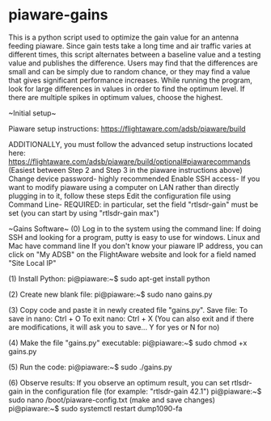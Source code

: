 # piaware-gains
This is a python script used to optimize the gain value for an antenna feeding piaware.
Since gain tests take a long time and air traffic varies at different times,
this script alternates between a baseline value and a testing value and publishes
the difference. Users may find that the differences are small and can be simply due to
random chance, or they may find a value that gives significant performance increases.
While running the program, look for large differences in values in order to find the
optimum level. If there are multiple spikes in optimum values, choose the highest.


~Initial setup~

Piaware setup instructions: https://flightaware.com/adsb/piaware/build

ADDITIONALLY, you must follow the advanced setup instructions located here: https://flightaware.com/adsb/piaware/build/optional#piawarecommands
(Easiest between Step 2 and Step 3 in the piaware instructions above)
  Change device password- highly recommended
  Enable SSH access- If you want to modify piaware using a computer on LAN rather than directly plugging in to it, follow these steps
  Edit the configuration file using Command Line- REQUIRED: in particular, set the field "rtlsdr-gain" must be set (you can start by using "rtlsdr-gain max")

  
~Gains Software~
(0) Log in to the system using the command line:
If doing SSH and looking for a program, putty is easy to use for windows. Linux and Mac have command line
If you don't know your piaware IP address, you can click on "My ADSB" on the FlightAware website and look for a field named "Site Local IP"

(1) Install Python:
pi@piaware:~$ sudo apt-get install python

(2) Create new blank file:
pi@piaware:~$ sudo nano gains.py

(3) Copy code and paste it in newly created file "gains.py". Save file:
To save in nano: Ctrl + O
To exit nano: Ctrl + X (You can also exit and if there are modifications, it will ask you to save... Y for yes or N for no)

(4) Make the file "gains.py" executable:
pi@piaware:~$ sudo chmod +x gains.py

(5) Run the code:
pi@piaware:~$ sudo ./gains.py

(6) Observe results:
If you observe an optimum result, you can set rtlsdr-gain in the configuration file (for example: "rtlsdr-gain 42.1")
pi@piaware:~$ sudo nano /boot/piaware-config.txt
(make and save changes)
pi@piaware:~$ sudo systemctl restart dump1090-fa
